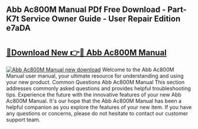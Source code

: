 ## Abb Ac800M Manual PDf Free Download - Part-K7t Service Owner Guide - User Repair Edition e7aDA

# <h2><a href="http://bc21632.oget.top/?id=Abb+Ac800M+Manual">🔗Download New 👉🔴 Abb Ac800M Manual</a></h2>

[![Abb Ac800M Manual new download](https://i.imgur.com/5g1atiW.png)](http://bc21632.oget.top/?id=Abb+Ac800M+Manual)
Welcome to the Abb Ac800M Manual user manual, your ultimate resource for understanding and using your new product. Common Questions Abb Ac800M Manual This section addresses commonly asked questions and provides helpful troubleshooting tips. Experience the future with the innovative features of your new Abb Ac800M Manual. It's our hope that the Abb Ac800M Manual has been a helpful companion as you explore the features of your new item. If you have any questions or concerns, please do not hesitate to contact our customer support team.
